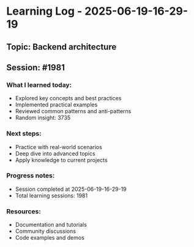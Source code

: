 # Learning Log - 2025-06-19-16-29-19

## Topic: Backend architecture
## Session: #1981

### What I learned today:
- Explored key concepts and best practices
- Implemented practical examples  
- Reviewed common patterns and anti-patterns
- Random insight: 3735

### Next steps:
- Practice with real-world scenarios
- Deep dive into advanced topics
- Apply knowledge to current projects

### Progress notes:
- Session completed at 2025-06-19-16-29-19
- Total learning sessions: 1981

### Resources:
- Documentation and tutorials
- Community discussions
- Code examples and demos
